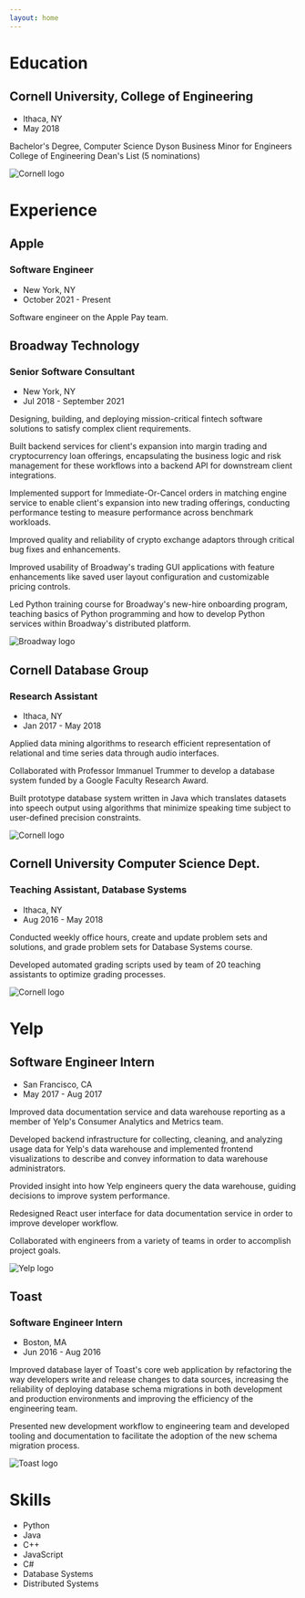 ```yaml
---
layout: home
---
```


# Education

## Cornell University, College of Engineering

* Ithaca, NY
* May 2018

Bachelor's Degree, Computer Science
Dyson Business Minor for Engineers
College of Engineering Dean's List (5 nominations)

![Cornell logo](/assets/cornell_logo.svg)

# Experience

## Apple
### Software Engineer

* New York, NY
* October 2021 - Present

Software engineer on the Apple Pay team.

## Broadway Technology
### Senior Software Consultant

* New York, NY
* Jul 2018 - September 2021

Designing, building, and deploying mission-critical fintech software solutions to satisfy complex client requirements.

Built backend services for client's expansion into margin trading and cryptocurrency loan offerings, encapsulating the business logic and risk management for these workflows into a backend API for downstream client integrations.

Implemented support for Immediate-Or-Cancel orders in matching engine service to enable client's expansion into new trading offerings, conducting performance testing to measure performance across benchmark workloads.

Improved quality and reliability of crypto exchange adaptors through critical bug fixes and enhancements.

Improved usability of Broadway's trading GUI applications with feature enhancements like saved user layout configuration and customizable pricing controls.

Led Python training course for Broadway's new-hire onboarding program, teaching basics of Python programming and how to develop Python services within Broadway's distributed platform.

![Broadway logo](/assets/bway_logo.png)

## Cornell Database Group
### Research Assistant

* Ithaca, NY
* Jan 2017 - May 2018

Applied data mining algorithms to research efficient representation of relational and time series data through audio interfaces.

Collaborated with Professor Immanuel Trummer to develop a database system funded by a Google Faculty Research Award.

Built prototype database system written in Java which translates datasets into speech output using algorithms that minimize speaking time subject to user-defined precision constraints.

![Cornell logo](/assets/cornell_logo.svg)

## Cornell University Computer Science Dept.
### Teaching Assistant, Database Systems

* Ithaca, NY
* Aug 2016 - May 2018

Conducted weekly office hours, create and update problem sets and solutions, and grade problem sets for Database Systems course.

Developed automated grading scripts used by team of 20 teaching assistants to optimize grading processes.

![Cornell logo](/assets/cornell_logo.svg)

# Yelp
## Software Engineer Intern

* San Francisco, CA
* May 2017 - Aug 2017

Improved data documentation service and data warehouse reporting as a member of Yelp's Consumer Analytics and Metrics team.

Developed backend infrastructure for collecting, cleaning, and analyzing usage data for Yelp's data warehouse and implemented frontend visualizations to describe and convey information to data warehouse administrators.

Provided insight into how Yelp engineers query the data warehouse, guiding decisions to improve system performance.

Redesigned React user interface for data documentation service in order to improve developer workflow.

Collaborated with engineers from a variety of teams in order to accomplish project goals.

![Yelp logo](/assets/yelp_logo.png)

## Toast
### Software Engineer Intern

* Boston, MA
* Jun 2016 - Aug 2016

Improved database layer of Toast's core web application by refactoring the way developers write and release changes to data sources, increasing the reliability of deploying database schema migrations in both development and production environments and improving the efficiency of the engineering team.

Presented new development workflow to engineering team and developed tooling and documentation to facilitate the adoption of the new schema migration process.

![Toast logo](/assets/toast_logo.png)

# Skills

* Python
* Java
* C++
* JavaScript
* C#
* Database Systems
* Distributed Systems
